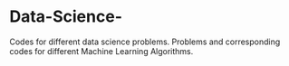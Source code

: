 # Data-Science-
Codes for different data science problems.
Problems and corresponding codes for different Machine Learning Algorithms. 
